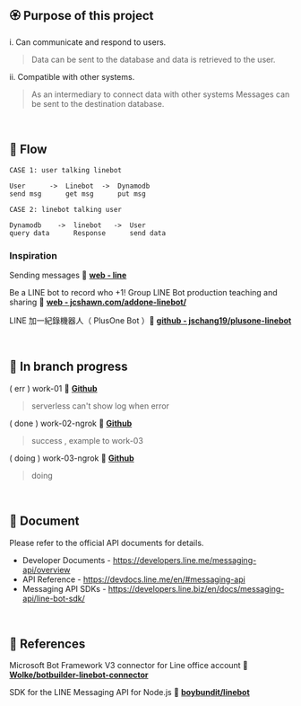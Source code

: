 ## 🏵 Purpose of this project

i. Can communicate and respond to users.
> Data can be sent to the database and data is retrieved to the user.

ii. Compatible with other systems.
> As an intermediary to connect data with other systems Messages can be sent to the destination database.



</br>

## 💭 Flow
```
CASE 1: user talking linebot

User      ->  Linebot  ->  Dynamodb
send msg      get msg      put msg  

CASE 2: linebot talking user

Dynamodb    ->  linebot   ->  User
query data      Response      send data
```

### Inspiration

Sending messages 🧭 [**web - line**](https://developers.line.biz/en/docs/messaging-api/sending-messages/#send-narrowcast-message)

Be a LINE bot to record who +1! Group LINE Bot production teaching and sharing 🧭 [**web - jcshawn.com/addone-linebot/**](https://jcshawn.com/addone-linebot/)

LINE 加一紀錄機器人（ PlusOne Bot ）🧭 [**github - jschang19/plusone-linebot**](https://github.com/jschang19/plusone-linebot)



</br>

## 🔬 In branch progress

( err ) work-01   🧭 [**Github**](https://github.com/Wolke/botbuilder-linebot-connector)
> serverless can't show log when error

( done ) work-02-ngrok    🧭 [**Github**](https://github.com/Wolke/botbuilder-linebot-connector)
> success , example to work-03

( doing ) work-03-ngrok   🧭 [**Github**](https://github.com/Wolke/botbuilder-linebot-connector)
> doing



</br>

## 📑 Document

Please refer to the official API documents for details.
- Developer Documents - https://developers.line.me/messaging-api/overview
- API Reference - https://devdocs.line.me/en/#messaging-api
- Messaging API SDKs - https://developers.line.biz/en/docs/messaging-api/line-bot-sdk/



</br>

## 💞 References 
Microsoft Bot Framework V3 connector for Line office account 🧭 [**Wolke/botbuilder-linebot-connector**](https://github.com/Wolke/botbuilder-linebot-connector)

SDK for the LINE Messaging API for Node.js 🧭 [**boybundit/linebot**](https://github.com/boybundit/linebot)



